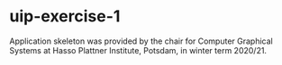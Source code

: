 # uip-exercise-1

Application skeleton was provided by the chair for Computer Graphical Systems at Hasso Plattner Institute, Potsdam, in winter term 2020/21.
